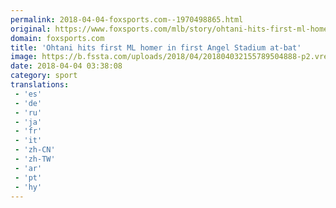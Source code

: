 ```yaml
---
permalink: 2018-04-04-foxsports.com--1970498865.html
original: https://www.foxsports.com/mlb/story/ohtani-hits-first-ml-homer-in-first-angel-stadium-at-bat-040318
domain: foxsports.com
title: 'Ohtani hits first ML homer in first Angel Stadium at-bat'
image: https://b.fssta.com/uploads/2018/04/201804032155789504888-p2.vresize.1200.630.high.52.jpeg
date: 2018-04-04 03:38:08
category: sport
translations: 
 - 'es'
 - 'de'
 - 'ru'
 - 'ja'
 - 'fr'
 - 'it'
 - 'zh-CN'
 - 'zh-TW'
 - 'ar'
 - 'pt'
 - 'hy'
---
```


